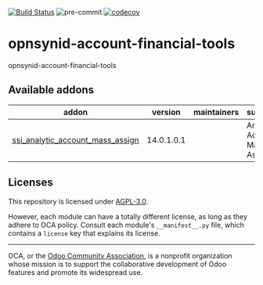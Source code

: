 [![Build Status](https://travis-ci.com/open-synergy/opnsynid-account-financial-tools.svg?branch=14.0)](https://travis-ci.com/open-synergy/opnsynid-account-financial-tools)
![pre-commit](https://github.com/open-synergy/opnsynid-account-financial-tools/actions/workflows/pre-commit.yml/badge.svg)
[![codecov](https://codecov.io/gh/open-synergy/opnsynid-account-financial-tools/branch/14.0/graph/badge.svg)](https://codecov.io/gh/open-synergy/opnsynid-account-financial-tools)

<!-- /!\ do not modify above this line -->

# opnsynid-account-financial-tools

opnsynid-account-financial-tools

<!-- /!\ do not modify below this line -->

<!-- prettier-ignore-start -->

[//]: # (addons)

Available addons
----------------
addon | version | maintainers | summary
--- | --- | --- | ---
[ssi_analytic_account_mass_assign](ssi_analytic_account_mass_assign/) | 14.0.1.0.1 |  | Analytic Account Mass Assign

[//]: # (end addons)

<!-- prettier-ignore-end -->

## Licenses

This repository is licensed under [AGPL-3.0](LICENSE).

However, each module can have a totally different license, as long as they adhere to OCA
policy. Consult each module's `__manifest__.py` file, which contains a `license` key
that explains its license.

----

OCA, or the [Odoo Community Association](http://odoo-community.org/), is a nonprofit
organization whose mission is to support the collaborative development of Odoo features
and promote its widespread use.

